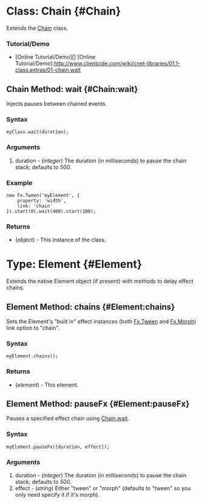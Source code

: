 Class: Chain {#Chain}
=====================
Extends the [Chain][] class.

### Tutorial/Demo

* [Online Tutorial/Demo][]
[Online Tutorial/Demo]:http://www.clientcide.com/wiki/cnet-libraries/01.1-class.extras/01-chain.wait

Chain Method: wait {#Chain:wait}
--------------------------------

Injects pauses between chained events.

### Syntax

	myClass.wait(duration);

### Arguments

1. duration - (*integer*) The duration (in milliseconds) to pause the chain stack; defaults to *500*.

### Example

	new Fx.Tween('myElement', {
		property: 'width',
		link: 'chain'
	}).start(0).wait(400).start(100);

### Returns

* (*object*) - This instance of the class.

Type: Element {#Element}
==========================

Extends the native Element object (if present) with methods to delay effect chains.

Element Method: chains {#Element:chains}
----------------------------------------

Sets the Element's "built in" effect instances (both [Fx.Tween][] and [Fx.Morph][]) link option to "chain".

### Syntax

	myElement.chains();

### Returns

* (*element*) - This element.

Element Method: pauseFx {#Element:pauseFx}
------------------------------------------

Pauses a specified effect chain using [Chain.wait][].

### Syntax

	myElement.pauseFx([duration, effect]);

### Arguments

1. duration - (*integer*) The duration (in milliseconds) to pause the chain stack; defaults to *500*.
2. effect - (*string*) Either "tween" or "morph" (defaults to "tween" so you only need specify it if it's morph).

[Fx.Tween]: /core/Fx/Fx.Tween
[Fx.Morph]: /core/Fx/Fx.Morph
[Chain]: /core/Class/Class.Extras#Chain
[Chain.wait]: #Chain:wait
